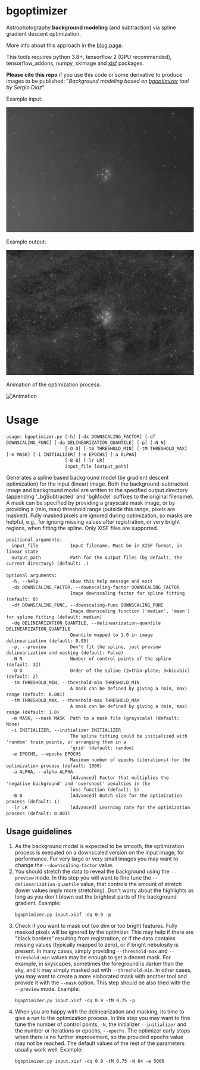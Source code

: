 # bgoptimizer

Astrophotography **background modeling** (and subtraction) via spline gradient descent optimization. 

More info about this approach in the [blog page](https://expandingastro.blogspot.com/2022/02/background-modeling-via-spline-gradient.html). 

This tools requires python 3.8+, tensorflow 2 (GPU recommended), tensorflow_addons, numpy, skimage and [xisf](https://github.com/sergio-dr/xisf) packages. 

**Please cite this repo** if you use this code or some derivative to produce images to be published: "*Background modeling based on [bgoptimizer](https://github.com/sergio-dr/bgoptimizer) tool by Sergio Díaz*".

Example input:

![Input](./imgs/M45_in.jpg)

Example output:

![Output](./imgs/M45_out.jpg)

Animation of the optimization process:

![Animation](./imgs/bgoptimizer_M45.gif) 

# Usage
```
usage: bgoptimizer.py [-h] [-dx DOWNSCALING_FACTOR] [-df DOWNSCALING_FUNC] [-dq DELINEARIZATION_QUANTILE] [-p] [-N N]
                      [-O O] [-tm THRESHOLD_MIN] [-tM THRESHOLD_MAX] [-m MASK] [-i INITIALIZER] [-e EPOCHS] [-a ALPHA]
                      [-B B] [-lr LR]
                      input_file [output_path]
```

Generates a spline based background model (by gradient descent optimization) for the input (linear) image. Both the
background-subtracted image and background model are written to the specified output directory (appending
'_bgSubtracted' and 'bgModel' suffixes to the original filename). A mask can be specified by providing a grayscale
mask image, or by providing a (min, max) threshold range (outside this range, pixels are masked). Fully masked pixels
are ignored during optimization, so masks are helpful, e.g., for ignorig missing values after registration, or very
bright regions, when fitting the spline. Only XISF files are supported.

```
positional arguments:
  input_file            Input filename. Must be in XISF format, in linear state
  output_path           Path for the output files (by default, the current directory) (default: .)

optional arguments:
  -h, --help            show this help message and exit
  -dx DOWNSCALING_FACTOR, --downscaling-factor DOWNSCALING_FACTOR
                        Image downscaling factor for spline fitting (default: 8)
  -df DOWNSCALING_FUNC, --downscaling-func DOWNSCALING_FUNC
                        Image downscaling function ('median', 'mean') for spline fitting (default: median)
  -dq DELINEARIZATION_QUANTILE, --delinearization-quantile DELINEARIZATION_QUANTILE
                        Quantile mapped to 1.0 in image delinearization (default: 0.95)
  -p, --preview         Don't fit the spline, just preview delinearization and masking (default: False)
  -N N                  Number of control points of the spline (default: 32)
  -O O                  Order of the spline (2=thin-plate; 3=bicubic) (default: 2)
  -tm THRESHOLD_MIN, --threshold-min THRESHOLD_MIN
                        A mask can be defined by giving a (min, max) range (default: 0.001)
  -tM THRESHOLD_MAX, --threshold-max THRESHOLD_MAX
                        A mask can be defined by giving a (min, max) range (default: 1.0)
  -m MASK, --mask MASK  Path to a mask file (grayscale) (default: None)
  -i INITIALIZER, --initializer INITIALIZER
                        The spline fitting could be initialized with 'random' train points, or arranging them in a
                        'grid' (default: random)
  -e EPOCHS, --epochs EPOCHS
                        Maximum number of epochs (iterations) for the optimization process (default: 1000)
  -a ALPHA, --alpha ALPHA
                        [Advanced] Factor that multiplies the 'negative background' and 'overshoot' penalties in the
                        loss function (default: 5)
  -B B                  [Advanced] Batch size for the optimization process (default: 1)
  -lr LR                [Advanced] Learning rate for the optimization process (default: 0.001)
```

## Usage guidelines

1. As the background model is expected to be smooth, the optimization process is executed on a downscaled version on the input image, for performance. For very large or very small images you may want to change the `--downscaling-factor` value. 
1. You should stretch the data to reveal the background using the `--preview` mode. In this step you will want to fine tune the `--delinearization-quantile` value, that controls the amount of stretch (lower values imply more stretching). Don't worry about the highlights as long as you don't blown out the brightest parts of the background gradient. Example:
    ```
    bgoptimizer.py input.xisf -dq 0.9 -p
    ```
1. Check if you want to mask out too dim or too bright features. Fully masked pixels will be ignored by the optimizer. This may help if there are "black borders" resulting from registration, or if the data contains missing values (typically mapped to zero), or if bright nebulosity is present. In many cases, simply providing `--threshold-max` and `--threshold-min` values may be enough to get a decent mask. For example, in skyscapes, sometimes the foreground is darker than the sky, and it may simply masked out with `--threshold-min`. In other cases, you may want to create a more elaborated mask with another tool and provide it with the `--mask` option. This step should be also tried with the `--preview` mode. Example:
    ```
    bgoptimizer.py input.xisf -dq 0.9 -tM 0.75 -p
    ```
1. When you are happy with the delinearization and masking, its time to give a run to the optimization process. In this step you may want to fine tune the number of control points, `-N`, the initializer `--initializer` and the number or iterations or epochs, `--epochs`. The optimizer early stops when there is no further improvement, so the provided epochs value may not be reached. The default values of the rest of the parameters usually work well. Example:
    ```
    bgoptimizer.py input.xisf -dq 0.9 -tM 0.75 -N 64 -e 5000
    ```
